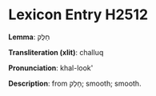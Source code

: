 # Lexicon Entry H2512

**Lemma**: חַלֻּק

**Transliteration (xlit)**: challuq

**Pronunciation**: khal-look'

**Description**:
from חָלַק; smooth; smooth.
